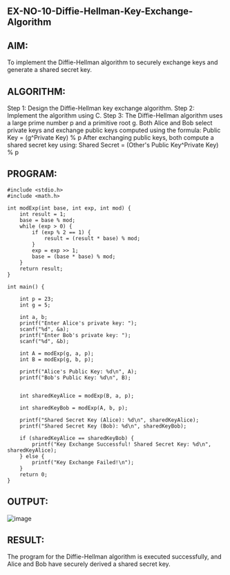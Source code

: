 ## EX-NO-10-Diffie-Hellman-Key-Exchange-Algorithm


## AIM:
To implement the Diffie-Hellman algorithm to securely exchange keys and generate a shared secret key.
## ALGORITHM:
Step 1: Design the Diffie-Hellman key exchange algorithm.
Step 2: Implement the algorithm using C.
Step 3: The Diffie-Hellman algorithm uses a large prime number p and a primitive root g. Both Alice and Bob select private keys and exchange public keys computed using the formula:
Public Key = (g^Private Key) % p
After exchanging public keys, both compute a shared secret key using:
Shared Secret = (Other's Public Key^Private Key) % p
## PROGRAM:
```
#include <stdio.h>
#include <math.h>

int modExp(int base, int exp, int mod) {
    int result = 1;
    base = base % mod;
    while (exp > 0) {
        if (exp % 2 == 1) {
            result = (result * base) % mod;
        }
        exp = exp >> 1;
        base = (base * base) % mod;
    }
    return result;
}

int main() {
   
    int p = 23;  
    int g = 5;   
    
    int a, b;
    printf("Enter Alice's private key: ");
    scanf("%d", &a);
    printf("Enter Bob's private key: ");
    scanf("%d", &b);
    
    int A = modExp(g, a, p);  
    int B = modExp(g, b, p);  
    
    printf("Alice's Public Key: %d\n", A);
    printf("Bob's Public Key: %d\n", B);
    
   
    int sharedKeyAlice = modExp(B, a, p);  
 
    int sharedKeyBob = modExp(A, b, p);   
    
    printf("Shared Secret Key (Alice): %d\n", sharedKeyAlice);
    printf("Shared Secret Key (Bob): %d\n", sharedKeyBob);
    
    if (sharedKeyAlice == sharedKeyBob) {
        printf("Key Exchange Successful! Shared Secret Key: %d\n", sharedKeyAlice);
    } else {
        printf("Key Exchange Failed!\n");
    }
    return 0;
}
```
## OUTPUT:
 
![image](https://github.com/user-attachments/assets/a74a706e-0e74-45a0-9231-86d9a1f21009)

## RESULT:
The program for the Diffie-Hellman algorithm is executed successfully, and Alice and Bob have securely derived a shared secret key.

